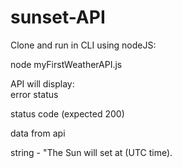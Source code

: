 # sunset-API

Clone and run in CLI using nodeJS:

node myFirstWeatherAPI.js

API will display:
<br>
error status<br>

status code (expected 200)<br>

data from api<br>

string - "The Sun will set at (UTC time).
